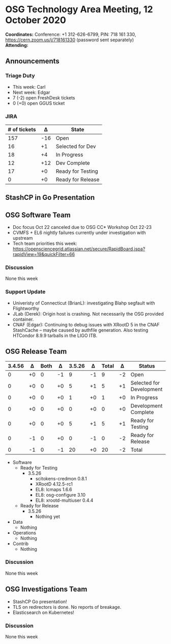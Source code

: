 # OSG Technology Area Meeting, 12 October 2020

**Coordinates:** Conference: +1 312-626-6799, PIN: 718 161 330, <https://cern.zoom.us/j/718161330> (password sent separately)  
**Attending:**   


## Announcements


### Triage Duty

-   This week: Carl
-   Next week: Edgar
-   7 (-2) open FreshDesk tickets
-   0 (+0) open GGUS ticket


### JIRA

| # of tickets | &Delta; | State             |
|------------ |------- |----------------- |
| 157          | -16     | Open              |
| 16           | +1      | Selected for Dev  |
| 18           | +4      | In Progress       |
| 12           | +12     | Dev Complete      |
| 17           | +0      | Ready for Testing |
| 0            | +0      | Ready for Release |


## StashCP in Go Presentation


## OSG Software Team

-   Doc focus Oct 22 canceled due to OSG CC\* Workshop Oct 22-23
-   CVMFS + EL6 nightly failures currently under investigation with upstream
-   Tech team priorities this week: <https://opensciencegrid.atlassian.net/secure/RapidBoard.jspa?rapidView=19&quickFilter=66>


### Discussion

None this week  


### Support Update

-   Univeristy of Connecticut (BrianL): investigating Blahp segfault with Flightworthy
-   JLab (Derek): Origin host is crashing.  Not necessarily the OSG provided container.
-   CNAF (Edgar): Continuing to debug issues with XRootD 5 in the CNAF StashCache &#x2013; maybe caused by authfile generation. Also testing HTCondor 8.9.9 tarballs in the LIGO ITB.


## OSG Release Team

| 3.4.56 | &Delta; | Both | &Delta; | 3.5.26 | &Delta; | Total | &Delta; | Status                   |
| ------ | ------- | ---- | ------- | ------ | ------- | ----- | ------- | ------------------------ |
| 0      | +0      | 0    | -1      | 9      | -1      | 9     | -2      | Open                     |
| 0      | +0      | 0    | +0      | 5      | +1      | 5     | +1      | Selected for Development |
| 0      | +0      | 0    | +0      | 1      | +0      | 1     | +0      | In Progress              |
| 0      | +0      | 0    | +0      | 0      | +0      | 0     | +0      | Development Complete     |
| 0      | +0      | 0    | +0      | 5      | +1      | 5     | +1      | Ready for Testing        |
| 0      | -1      | 0    | +0      | 0      | -1      | 0     | -2      | Ready for Release        |
| 0      | -1      | 0    | -1      | 20     | +0      | 20    | -2      | Total                    |

-   Software  
    -   Ready for Testing  
        -   3.5.26  
            -   scitokens-credmon 0.8.1
            -   XRootD 4.12.5-rc1
            -   EL8: lcmaps 1.6.6
            -   EL8: osg-configure 3.10
            -   EL8: xrootd-multiuser 0.4.4
    -   Ready for Release  
        -   3.5.26  
            -   Nothing yet
-   Data  
    -   Nothing
-   Operations  
    -   Nothing
-   Contrib  
    -   Nothing


### Discussion

None this week


## OSG Investigations Team

-   StashCP Go presentation!
-   TLS on redirectors is done.  No reports of breakage.
-   Elasticsearch on Kubernetes!


### Discussion

None this week
